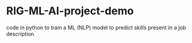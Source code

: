 # RIG-ML-AI-project-demo
code in python to train a ML (NLP) model to predict skills present in a job description
